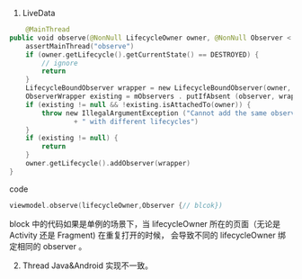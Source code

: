 1. LiveData

```kotlin
    @MainThread
public void observe(@NonNull LifecycleOwner owner, @NonNull Observer < ? super T > observer) {
    assertMainThread("observe")
    if (owner.getLifecycle().getCurrentState() == DESTROYED) {
        // ignore
        return
    }
    LifecycleBoundObserver wrapper = new LifecycleBoundObserver(owner, observer)
    ObserverWrapper existing = mObservers . putIfAbsent (observer, wrapper)
    if (existing != null && !existing.isAttachedTo(owner)) {
        throw new IllegalArgumentException ("Cannot add the same observer"
                + " with different lifecycles")
    }
    if (existing != null) {
        return
    }
    owner.getLifecycle().addObserver(wrapper)
}
```

code

```kotlin
viewmodel.observe(lifecycleOwner,Observer {// blcok})

```
block 中的代码如果是单例的场景下，当 lifecycleOwner 所在的页面（无论是 Activity 还是 Fragment) 在重复打开的时候，
会导致不同的 lifecycleOwner 绑定相同的 observer 。

2. Thread Java&Android 实现不一致。

